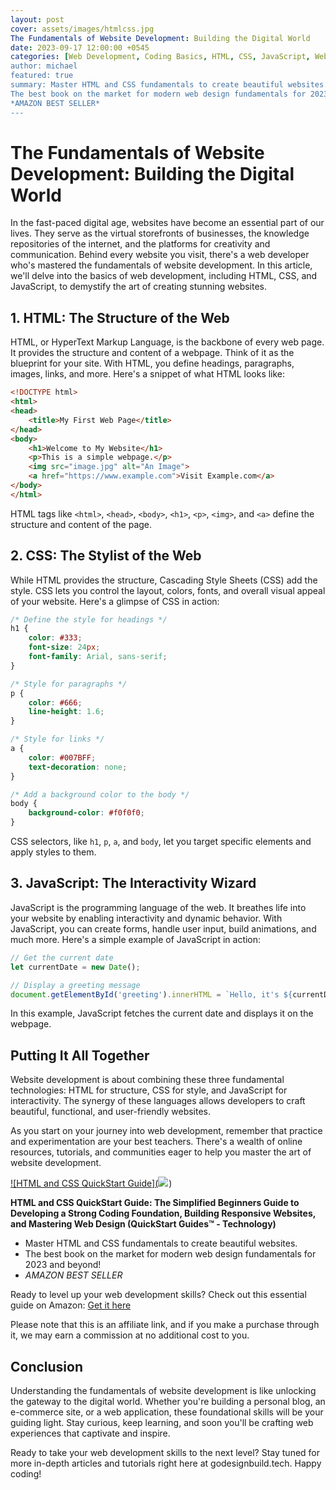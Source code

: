 ```yaml
---
layout: post
cover: assets/images/htmlcss.jpg
The Fundamentals of Website Development: Building the Digital World
date: 2023-09-17 12:00:00 +0545
categories: [Web Development, Coding Basics, HTML, CSS, JavaScript, Website Design, Beginner's Guide, Coding Fundamentals, Web Development Essentials]
author: michael
featured: true
summary: Master HTML and CSS fundamentals to create beautiful websites.
The best book on the market for modern web design fundamentals for 2023 and beyond!
*AMAZON BEST SELLER*
---
```


# The Fundamentals of Website Development: Building the Digital World

In the fast-paced digital age, websites have become an essential part of our lives. They serve as the virtual storefronts of businesses, the knowledge repositories of the internet, and the platforms for creativity and communication. Behind every website you visit, there's a web developer who's mastered the fundamentals of website development. In this article, we'll delve into the basics of web development, including HTML, CSS, and JavaScript, to demystify the art of creating stunning websites.

## **1. HTML: The Structure of the Web**

HTML, or HyperText Markup Language, is the backbone of every web page. It provides the structure and content of a webpage. Think of it as the blueprint for your site. With HTML, you define headings, paragraphs, images, links, and more. Here's a snippet of what HTML looks like:

```html
<!DOCTYPE html>
<html>
<head>
    <title>My First Web Page</title>
</head>
<body>
    <h1>Welcome to My Website</h1>
    <p>This is a simple webpage.</p>
    <img src="image.jpg" alt="An Image">
    <a href="https://www.example.com">Visit Example.com</a>
</body>
</html>
```

HTML tags like `<html>`, `<head>`, `<body>`, `<h1>`, `<p>`, `<img>`, and `<a>` define the structure and content of the page.

## **2. CSS: The Stylist of the Web**

While HTML provides the structure, Cascading Style Sheets (CSS) add the style. CSS lets you control the layout, colors, fonts, and overall visual appeal of your website. Here's a glimpse of CSS in action:

```css
/* Define the style for headings */
h1 {
    color: #333;
    font-size: 24px;
    font-family: Arial, sans-serif;
}

/* Style for paragraphs */
p {
    color: #666;
    line-height: 1.6;
}

/* Style for links */
a {
    color: #007BFF;
    text-decoration: none;
}

/* Add a background color to the body */
body {
    background-color: #f0f0f0;
}
```

CSS selectors, like `h1`, `p`, `a`, and `body`, let you target specific elements and apply styles to them.

## **3. JavaScript: The Interactivity Wizard**

JavaScript is the programming language of the web. It breathes life into your website by enabling interactivity and dynamic behavior. With JavaScript, you can create forms, handle user input, build animations, and much more. Here's a simple example of JavaScript in action:

```javascript
// Get the current date
let currentDate = new Date();

// Display a greeting message
document.getElementById('greeting').innerHTML = `Hello, it's ${currentDate.toDateString()}!`;
```

In this example, JavaScript fetches the current date and displays it on the webpage.

## **Putting It All Together**

Website development is about combining these three fundamental technologies: HTML for structure, CSS for style, and JavaScript for interactivity. The synergy of these languages allows developers to craft beautiful, functional, and user-friendly websites.

As you start on your journey into web development, remember that practice and experimentation are your best teachers. There's a wealth of online resources, tutorials, and communities eager to help you master the art of website development.

[![HTML and CSS QuickStart Guide](<a href="https://www.amazon.com/HTML-CSS-QuickStart-Guide-Simplified/dp/1636100007?crid=2LUGUFFAH0IP1&keywords=website+development&qid=1695042989&sprefix=website+dev%2Caps%2C346&sr=8-7&linkCode=li2&tag=godesignbuild-20&linkId=6883b1da2e5f94b069b1b77a5aa3dc72&language=en_US&ref_=as_li_ss_il" target="_blank"><img border="0" src="//ws-na.amazon-adsystem.com/widgets/q?_encoding=UTF8&ASIN=1636100007&Format=_SL160_&ID=AsinImage&MarketPlace=US&ServiceVersion=20070822&WS=1&tag=godesignbuild-20&language=en_US" ></a><img src="https://ir-na.amazon-adsystem.com/e/ir?t=godesignbuild-20&language=en_US&l=li2&o=1&a=1636100007" width="1" height="1" border="0" alt="" style="border:none !important; margin:0px !important;" />)](https://amzn.to/3Pq7US8)

**HTML and CSS QuickStart Guide: The Simplified Beginners Guide to Developing a Strong Coding Foundation, Building Responsive Websites, and Mastering Web Design (QuickStart Guides™ - Technology)**

- Master HTML and CSS fundamentals to create beautiful websites.
- The best book on the market for modern web design fundamentals for 2023 and beyond!
- *AMAZON BEST SELLER*

Ready to level up your web development skills? Check out this essential guide on Amazon: [Get it here](https://amzn.to/3Pq7US8)

Please note that this is an affiliate link, and if you make a purchase through it, we may earn a commission at no additional cost to you.


## **Conclusion**

Understanding the fundamentals of website development is like unlocking the gateway to the digital world. Whether you're building a personal blog, an e-commerce site, or a web application, these foundational skills will be your guiding light. Stay curious, keep learning, and soon you'll be crafting web experiences that captivate and inspire.

Ready to take your web development skills to the next level? Stay tuned for more in-depth articles and tutorials right here at godesignbuild.tech. Happy coding!